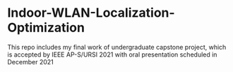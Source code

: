 # Indoor-WLAN-Localization-Optimization
This repo includes my final work of undergraduate capstone project, which is accepted  by IEEE AP-S/URSI 2021 with oral presentation scheduled in December 2021
